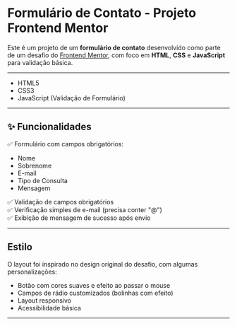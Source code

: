 # Formulário de Contato - Projeto Frontend Mentor

Este é um projeto de um **formulário de contato** desenvolvido como parte de um desafio do [Frontend Mentor](https://www.frontendmentor.io/), com foco em **HTML**, **CSS** e **JavaScript** para validação básica.

---
- HTML5
- CSS3
- JavaScript (Validação de Formulário)

---

## ✨ Funcionalidades

✅ Formulário com campos obrigatórios:  
- Nome  
- Sobrenome  
- E-mail  
- Tipo de Consulta  
- Mensagem  

✅ Validação de campos obrigatórios  
✅ Verificação simples de e-mail (precisa conter "@")  
✅ Exibição de mensagem de sucesso após envio  

---

## Estilo

O layout foi inspirado no design original do desafio, com algumas personalizações:

- Botão com cores suaves e efeito ao passar o mouse  
- Campos de rádio customizados (bolinhas com efeito)  
- Layout responsivo  
- Acessibilidade básica  

---

